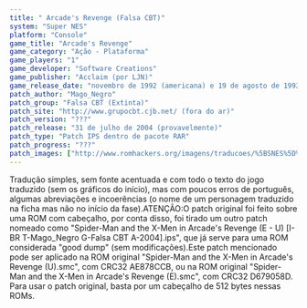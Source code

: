 ```yaml
---
title: " Arcade's Revenge (Falsa CBT)"
system: "Super NES"
platform: "Console"
game_title: "Arcade's Revenge"
game_category: "Ação - Plataforma"
game_players: "1"
game_developer: "Software Creations"
game_publisher: "Acclaim (por LJN)"
game_release_date: "novembro de 1992 (americana) e 19 de agosto de 1993 (européia)"
patch_author: "Mago_Negro"
patch_group: "Falsa CBT (Extinta)"
patch_site: "http://www.grupocbt.cjb.net/ (fora do ar)"
patch_version: "???"
patch_release: "31 de julho de 2004 (provavelmente)"
patch_type: "Patch IPS dentro de pacote RAR"
patch_progress: "???"
patch_images: ["http://www.romhackers.org/imagens/traducoes/%5BSNES%5D%20Arcade's%20Revenge%20-%20Falsa%20CBT%20-%201.png","http://www.romhackers.org/imagens/traducoes/%5BSNES%5D%20Arcade's%20Revenge%20-%20Falsa%20CBT%20-%202.png","http://www.romhackers.org/imagens/traducoes/%5BSNES%5D%20Arcade's%20Revenge%20-%20Falsa%20CBT%20-%203.png"]
---
```

Tradução simples, sem fonte acentuada e com todo o texto do jogo traduzido (sem os gráficos do início), mas com poucos erros de português, algumas abreviações e incoerências (o nome de um personagem traduzido na ficha mas não no início da fase).ATENÇÃO:O patch original foi feito sobre uma ROM com cabeçalho, por conta disso, foi tirado um outro patch nomeado como "Spider-Man and the X-Men in Arcade's Revenge (E - U) [I-BR T-Mago_Negro G-Falsa CBT A-2004].ips", que já serve para uma ROM considerada "good dump" (sem modificações).Este patch mencionado pode ser aplicado na ROM original "Spider-Man and the X-Men in Arcade's Revenge (U).smc", com CRC32 AE878CCB, ou na ROM original "Spider-Man and the X-Men in Arcade's Revenge (E).smc", com CRC32 D679058D. Para usar o patch original, basta por um cabeçalho de 512 bytes nessas ROMs.